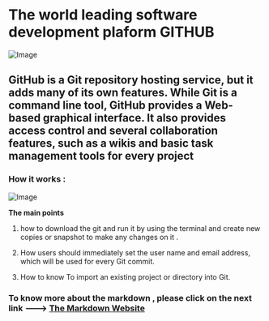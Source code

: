 # The world leading software development plaform **GITHUB** 

![Image](https://miro.medium.com/max/1125/1*aFHTAkhTkyWD93-UGRttPw.png)

## GitHub is a Git repository hosting service, but it adds many of its own features. While Git is a command line tool, GitHub provides a Web-based graphical interface. It also provides access control and several collaboration features, such as a wikis and basic task management tools for every project 

### How it works : 

![Image](https://blog.udemy.com/wp-content/uploads/2015/08/image066.png)

**The main points**

1. how to download the git and run it by using the terminal and create new copies or snapshot to make any changes on it . 

2. How users should immediately set the user name and email address, which will be used for every Git commit.

3. How to know To import an existing project or directory into Git. 


### To know more about the markdown , please click on the next link ---> [The Markdown Website ](https://www.github.org/) 
 
